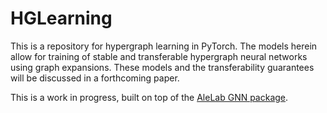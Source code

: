 # HGLearning

This is a repository for hypergraph learning in PyTorch. The models herein allow for training of stable and transferable hypergraph neural networks using graph expansions. These models and the transferability guarantees will be discussed in a forthcoming paper.

This is a work in progress, built on top of the <a href="https://github.com/alelab-upenn/graph-neural-networks">AleLab GNN package</a>.


